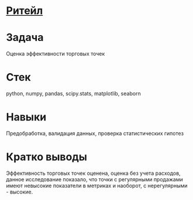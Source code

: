 # [Ритейл](https://github.com/NinaOk/retail/blob/main/retail.ipynb)

# Задача
Оценка эффективности торговых точек

# Стек
python, numpy, pandas, scipy.stats, matplotlib, seaborn 

# Навыки
Предобработка, валидация данных, проверка статистических гипотез

# Кратко выводы
Эффективность торговых точек оценена, оценка без учета расходов, данное исследование показало, что точки с регулярными продажами имеют невысокие показатели в метриках и наоборот, с нерегулярными - высокие. 
